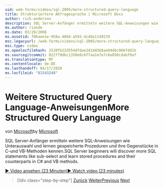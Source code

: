 ```yaml
---
uid: web-forms/videos/sql-2005/more-structured-query-language
title: Strukturiertere Abfragesprache | Microsoft Docs
author: rick-anderson
description: SQL Server-Anfänger ermitteln weitere SQL-Anweisungen wie Unterauswahl und lernen gespeicherte Prozeduren und ihre Gegenstücke in C-und VB-Methoden kennen.
ms.author: riande
ms.date: 03/29/2006
ms.assetid: f86aee1e-958a-4604-a593-dc40a1149239
msc.legacyurl: /web-forms/videos/sql-2005/more-structured-query-language
msc.type: video
ms.openlocfilehash: 2520fb22d554dfdae2d1d4568ae044bc966fdd1b
ms.sourcegitcommit: 022f79dbc1350e0c6ffaa1e7e7c6e850cdabf9af
ms.translationtype: MT
ms.contentlocale: de-DE
ms.lasthandoff: 04/17/2020
ms.locfileid: "81543248"
---
```

# <a name="more-structured-query-language"></a><span data-ttu-id="4d9bb-103">Weitere Structured Query Language-Anweisungen</span><span class="sxs-lookup"><span data-stu-id="4d9bb-103">More Structured Query Language</span></span>

<span data-ttu-id="4d9bb-104">von [Microsoft](https://github.com/microsoft)</span><span class="sxs-lookup"><span data-stu-id="4d9bb-104">by [Microsoft](https://github.com/microsoft)</span></span>

<span data-ttu-id="4d9bb-105">SQL Server-Anfänger ermitteln weitere SQL-Anweisungen wie Unterauswahl und lernen gespeicherte Prozeduren und ihre Gegenstücke in C-und VB-Methoden kennen.</span><span class="sxs-lookup"><span data-stu-id="4d9bb-105">SQL Server beginners will discover more SQL statements like sub-select and learn stored procedures and their counterparts in C# and VB methods.</span></span>

[<span data-ttu-id="4d9bb-106">&#9654; Video ansehen (23 Minuten)</span><span class="sxs-lookup"><span data-stu-id="4d9bb-106">&#9654; Watch video (23 minutes)</span></span>](https://channel9.msdn.com/Blogs/ASP-NET-Site-Videos/more-structured-query-language)

> [!div class="step-by-step"]
> <span data-ttu-id="4d9bb-107">[Zurück](manipulating-database-data.md)
> [Weiter](understanding-security-and-network-connectivity.md)</span><span class="sxs-lookup"><span data-stu-id="4d9bb-107">[Previous](manipulating-database-data.md)
[Next](understanding-security-and-network-connectivity.md)</span></span>
